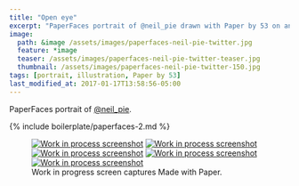 ```yaml
---
title: "Open eye"
excerpt: "PaperFaces portrait of @neil_pie drawn with Paper by 53 on an iPad."
image: 
  path: &image /assets/images/paperfaces-neil-pie-twitter.jpg 
  feature: *image
  teaser: /assets/images/paperfaces-neil-pie-twitter-teaser.jpg
  thumbnail: /assets/images/paperfaces-neil-pie-twitter-150.jpg
tags: [portrait, illustration, Paper by 53]
last_modified_at: 2017-01-17T13:58:56-05:00
---
```


PaperFaces portrait of [@neil_pie](http://twitter.com/neil_pie).

{% include boilerplate/paperfaces-2.md %}

<figure class="third">
	<a href="/assets/images/paperfaces-neil-pie-process-1-lg.jpg"><img src="/assets/images/paperfaces-neil-pie-process-1-600.jpg" alt="Work in process screenshot"></a>
	<a href="/assets/images/paperfaces-neil-pie-process-2-lg.jpg"><img src="/assets/images/paperfaces-neil-pie-process-2-600.jpg" alt="Work in process screenshot"></a>
	<a href="/assets/images/paperfaces-neil-pie-process-3-lg.jpg"><img src="/assets/images/paperfaces-neil-pie-process-3-600.jpg" alt="Work in process screenshot"></a>
	<a href="/assets/images/paperfaces-neil-pie-process-4-lg.jpg"><img src="/assets/images/paperfaces-neil-pie-process-4-600.jpg" alt="Work in process screenshot"></a>
	<a href="/assets/images/paperfaces-neil-pie-process-5-lg.jpg"><img src="/assets/images/paperfaces-neil-pie-process-5-600.jpg" alt="Work in process screenshot"></a>
	<figcaption>Work in progress screen captures Made with Paper.</figcaption>
</figure>
